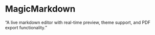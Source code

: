 # MagicMarkdown
“A live markdown editor with real-time preview, theme support, and PDF export functionality.”
